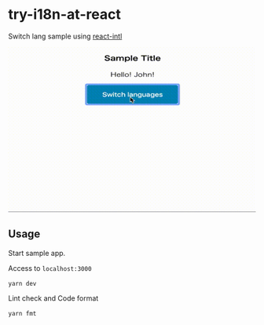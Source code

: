 # try-i18n-at-react

Switch lang sample using [react-intl](https://github.com/yahoo/react-intl)

![demo gif](./gif/demo.gif)

## Usage

Start sample app.

Access to `localhost:3000`

```
yarn dev
```

Lint check and Code format

```
yarn fmt
```
